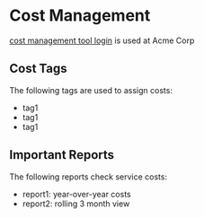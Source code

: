 
# Cost Management

[cost management tool login](url) is used at Acme Corp 

## Cost Tags
The following tags are used to assign costs:

* tag1
* tag1
* tag1

## Important Reports
The following reports check service costs:

* report1: year-over-year costs
* report2: rolling 3 month view

